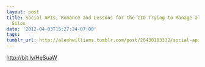 ```yaml
---
layout: post
title: Social APIs, Romance and Lessons for the CIO Trying to Manage all Those Data
  Silos
date: '2012-04-03T15:27:24-07:00'
tags: 
tumblr_url: http://alexhwilliams.tumblr.com/post/20430183332/social-apis-romance-and-lessons-for-the-cio-trying-to
---
```

<p><a href="http://bit.ly/HeSuaW">http://bit.ly/HeSuaW</a></p>
